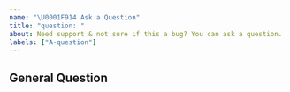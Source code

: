 ```yaml
---
name: "\U0001F914 Ask a Question"
title: "question: "
about: Need support & not sure if this a bug? You can ask a question.
labels: ["A-question"]
---
```


## General Question
<!--
Before asking a question, make sure you have:

- Searched existing Stack Overflow questions.
- Googled your question.
- Searched open and closed [GitHub issues](https://github.com/stoneatom/stonedb/issues)
- Read the documentation:
  - [StoneDB Readme](https://github.com/stoneatom/stonedb)
  - [StoneDB Doc](https://github.com/stoneatom/stonedb/docs)
-->

